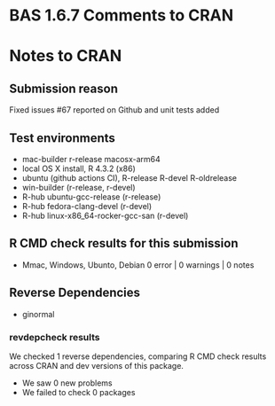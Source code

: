 # BAS 1.6.7 Comments to CRAN

# Notes to CRAN

## Submission reason 


Fixed issues  #67 reported on Github
and unit tests added


## Test environments

- mac-builder r-release  macosx-arm64 
- local OS X install, R 4.3.2 (x86)
- ubuntu  (github actions CI), R-release R-devel R-oldrelease
- win-builder (r-release, r-devel)
- R-hub ubuntu-gcc-release (r-release)
- R-hub fedora-clang-devel (r-devel)
- R-hub linux-x86_64-rocker-gcc-san (r-devel)


## R CMD check results for this submission

* Mmac, Windows,   Ubunto, Debian
 0 error | 0 warnings | 0 notes


## Reverse Dependencies

* ginormal

### revdepcheck results

We checked 1 reverse dependencies, comparing R CMD check results across CRAN and dev versions of this package.

 * We saw 0 new problems
 * We failed to check 0 packages


